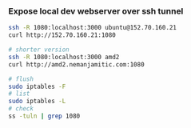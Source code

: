 
### Expose local dev webserver over ssh tunnel

```bash
ssh -R 1080:localhost:3000 ubuntu@152.70.160.21
curl http://152.70.160.21:1080

# shorter version
ssh -R 1080:localhost:3000 amd2
curl http://amd2.nemanjamitic.com:1080

# flush
sudo iptables -F
# list
sudo iptables -L
# check
ss -tuln | grep 1080
```